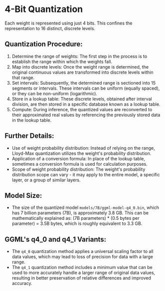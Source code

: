 # 4-Bit Quantization 

Each weight is represented using just 4 bits. This confines the representation to 16 distinct, discrete levels.

## Quantization Procedure:

1. Determine the range of weights: The first step in the process is to establish the range within which the weights fall.
2. Map into discrete levels: Once the weight range is determined, the original continuous values are transformed into discrete levels within that range. 
3. Set intervals: Subsequently, the determined range is sectioned into 15 segments or intervals. These intervals can be uniform (equally spaced), or they can be non-uniform (logarithmic).
4. Store in a lookup table: These discrete levels, obtained after interval division, are then stored in a specific database known as a lookup table.
5. Compute: During inference, the quantized values are reconverted to their approximated real values by referencing the previously stored data in the lookup table.

## Further Details:

- Use of weight probability distribution: Instead of relying on the range, Lloyd-Max quantization utilizes the weight's probability distribution.
- Application of a conversion formula: In place of the lookup table, sometimes a conversion formula is used for calculation purposes.
- Scope of weight probability distribution: The weight's probability distribution scope can vary - it may apply to the entire model, a specific layer, or a group of similar layers.

## Model Size:

- The size of the quantized model `models/7B/ggml-model-q4_0.bin`, which has 7 billion parameters (7B), is approximately 3.8 GB. This can be mathematically explained as: 
  (7B parameters) * (0.5 bytes per parameter) = 3.5B bytes, which is roughly equivalent to 3.3 GB.

## GGML's q4_0 and q4_1 Variants:

- The `q4_0` quantization method applies a universal scaling factor to all data values, which may lead to loss of precision for data with a large range.
- The `q4_1` quantization method includes a minimum value that can be used to more accurately handle a larger range of original data values, resulting in better preservation of relative differences and improved accuracy.
